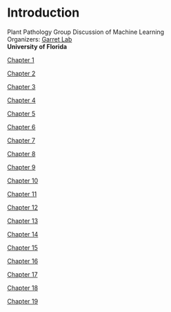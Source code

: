 # Introduction

Plant Pathology Group Discussion of Machine Learning \
Organizers: [Garret Lab](https://www.garrettlab.com/) \
**University of Florida**

[Chapter 1](https://github.com/ricardoi/machine_learning_ld/blob/main/ML_R_tidyverse_mlr_code/CH01_INTRO.R)

[Chapter 2](https://github.com/ricardoi/machine_learning_ld/blob/main/ML_R_tidyverse_mlr_code/CH02_TIDYVERSE.R)

[Chapter 3](https://github.com/ricardoi/machine_learning_ld/blob/main/ML_R_tidyverse_mlr_code/CH03_INTRO_TO_MLR_AND_KNN.R)

[Chapter 4](https://github.com/ricardoi/machine_learning_ld/blob/main/ML_R_tidyverse_mlr_code/CH04_LOGISTIC_REGRESSION.R)

[Chapter 5](https://github.com/ricardoi/machine_learning_ld/blob/main/ML_R_tidyverse_mlr_code/CH05_DISCRIMINANT_ANALYSIS.R)

[Chapter 6](https://github.com/ricardoi/machine_learning_ld/blob/main/ML_R_tidyverse_mlr_code/CH06_NAIIVE_BAYES_AND_SVMS.R)

[Chapter 7](https://github.com/ricardoi/machine_learning_ld/blob/main/ML_R_tidyverse_mlr_code/CH07_DECISION_TREES.R)

[Chapter 8](https://github.com/ricardoi/machine_learning_ld/blob/main/ML_R_tidyverse_mlr_code/CH08_BAGGING_AND_BOOSTING.R)

[Chapter 9](https://github.com/ricardoi/machine_learning_ld/blob/main/ML_R_tidyverse_mlr_code/CH09_LINEAR_REGRESSION.R)

[Chapter 10](https://github.com/ricardoi/machine_learning_ld/blob/main/ML_R_tidyverse_mlr_code/CH10_GAMS.R)

[Chapter 11](https://github.com/ricardoi/machine_learning_ld/blob/main/ML_R_tidyverse_mlr_code/CH11_REGULARIZATION.R)

[Chapter 12](https://github.com/ricardoi/machine_learning_ld/blob/main/ML_R_tidyverse_mlr_code/CH12_K-NN_AND_TREES_FOR_REGRESSION.R)

[Chapter 13](https://github.com/ricardoi/machine_learning_ld/blob/main/ML_R_tidyverse_mlr_code/CH13_PCA.R)

[Chapter 14](https://github.com/ricardoi/machine_learning_ld/blob/main/ML_R_tidyverse_mlr_code/CH14_T-SNE_AND_UMAP.R)

[Chapter 15](https://github.com/ricardoi/machine_learning_ld/blob/main/ML_R_tidyverse_mlr_code/CH15_SOM_AND_LLE.R)

[Chapter 16](https://github.com/ricardoi/machine_learning_ld/blob/main/ML_R_tidyverse_mlr_code/CH16_K_MEANS.R)

[Chapter 17](https://github.com/ricardoi/machine_learning_ld/blob/main/ML_R_tidyverse_mlr_code/CH17_HIERARCHICAL_CLUST.R)

[Chapter 18](https://github.com/ricardoi/machine_learning_ld/blob/main/ML_R_tidyverse_mlr_code/CH18_DBSCAN_AND_OPTICS.R)

[Chapter 19](https://github.com/ricardoi/machine_learning_ld/blob/main/ML_R_tidyverse_mlr_code/CH19_MCLUST.R)
